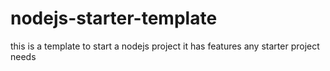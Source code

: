 # nodejs-starter-template
this is a template to start a nodejs project it has features any starter project needs
